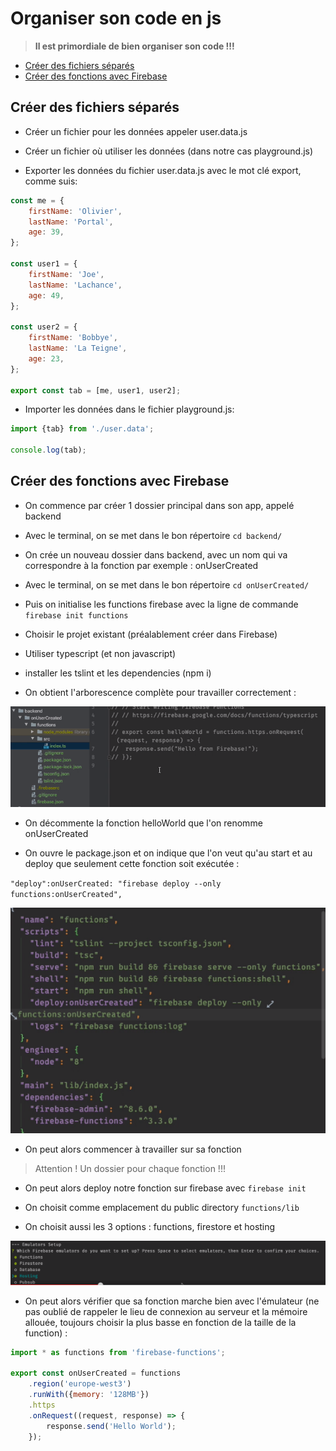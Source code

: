 # Organiser son code en js

> **Il est primordiale de bien organiser son code !!!**

* [Créer des fichiers séparés](#créer-des-fichiers-séparés)
* [Créer des fonctions avec Firebase](#créer-des-fonctions-avec-firebase)

## Créer des fichiers séparés

* Créer un fichier pour les données appeler user.data.js

* Créer un fichier où utiliser les données (dans notre cas playground.js)

* Exporter les données du fichier user.data.js avec le mot clé export, comme suis:

```javascript
const me = {
    firstName: 'Olivier',
    lastName: 'Portal',
    age: 39,
};

const user1 = {
    firstName: 'Joe',
    lastName: 'Lachance',
    age: 49,
};

const user2 = {
    firstName: 'Bobbye',
    lastName: 'La Teigne',
    age: 23,
};

export const tab = [me, user1, user2];
```

* Importer les données dans le fichier playground.js:

```javascript
import {tab} from './user.data';

console.log(tab);
```

## Créer des fonctions avec Firebase

* On commence par créer 1 dossier principal dans son app, appelé backend

* Avec le terminal, on se met dans le bon répertoire `cd backend/`

* On crée un nouveau dossier dans backend, avec un nom qui va correspondre à la fonction par exemple : onUserCreated

* Avec le terminal, on se met dans le bon répertoire `cd onUserCreated/`

* Puis on initialise les functions firebase avec la ligne de commande `firebase init functions`

* Choisir le projet existant (préalablement créer dans Firebase)

* Utiliser typescript (et non javascript)

* installer les tslint et les dependencies (npm i)

* On obtient l'arborescence complète pour travailler correctement :

![firebase functions](img/firebase%20function.PNG)

* On décommente la fonction helloWorld que l'on renomme onUserCreated

* On ouvre le package.json et on indique que l'on veut qu'au start et au deploy que seulement cette fonction soit exécutée :

`"deploy":onUserCreated: "firebase deploy --only functions:onUserCreated",`

![firebase function exe](img/firebase%20function%20exe.PNG)

* On peut alors commencer à travailler sur sa fonction

> Attention ! Un dossier pour chaque fonction !!!

* On peut alors deploy notre fonction sur firebase avec `firebase init`

* On choisit comme emplacement du public directory `functions/lib`

* On choisit aussi les 3 options : functions, firestore et hosting

![emulator setting](img/emulator%20setting.PNG)

* On peut alors vérifier que sa fonction marche bien avec l'émulateur (ne pas oublié de rappeler le lieu de connexion au serveur et la mémoire
allouée, toujours choisir la plus basse en fonction de la taille de la function) : 

```javascript
import * as functions from 'firebase-functions';

export const onUserCreated = functions
    .region('europe-west3')
    .runWith({memory: '128MB'})
    .https
    .onRequest((request, response) => {
        response.send('Hello World');
    });
```
